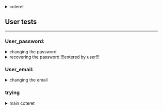 
<details><summary>coteret</summary>
<p>

- test
- test

     - test


</p>
</details>


## User  tests
----


### User_password:

<details><summary>changing the password</summary>
<p>
test process:
 
    -enter main page
    -enter private data and change password 
    **if changed correctly, there is a success message
    -change the password back at the end, for future tests
.</p>
</details>
 
 
<details><summary>recovering the password    !!!entered by user!!!</summary>
<p>   
 test process:
 
    -enter main page and disconnect from the user
    -press login button		
    -recover the password by email 
    - ask user to enter the new password from the email: 		
    **if recovered successfully, the user logged in
    -change the password back at the end, for future tests
.</p>
</details>  	


### User_email:

<details><summary>changing the email</summary>
<p> 
test process:
     
    -enter main page
    -enter private data and change password 
    **if changed correctly, there is a success message
    -change the email back at the end, for future tests
.</p>
</details> 


### trying
<details><summary>main coteret</summary>
<p>
  <details1><summary>first</summary>
  <p>		
  test process:
		 
    -enter main page
    -enter private data and change password 
    **if changed correctly, there is a success message
    -change the password back at the end, for future tests
  .</p>
  </details1>	

  <details2><summary>first</summary>
  <p>		
  test process:
		 
    -enter main page
    -enter private data and change password 
    **if changed correctly, there is a success message
    -change the password back at the end, for future tests
  .</p>
  </details2>	

.</p>
</details> 
 
 